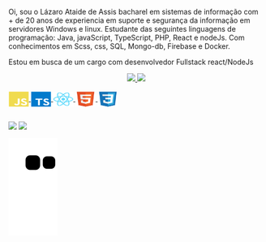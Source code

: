Oi, sou o Lázaro Ataide de Assis bacharel em sistemas de informação com + de 20 anos de experiencia em suporte e segurança da informação em servidores Windows e linux.
Estudante das seguintes linguagens de programação: Java, javaScript, TypeScript, PHP, React e nodeJs.
Com conhecimentos em Scss, css, SQL, Mongo-db, Firebase e Docker.

Estou em busca de um cargo com desenvolvedor Fullstack react/NodeJs

<div align="center">
  <a href="https://github.com/LazaroAssis">
  <img height="130em" src="https://github-readme-stats.vercel.app/api?username=LazaroAssis&show_icons=true&theme=default&include_all_commits=true&count_private=true"/>
  <img height="130em" src="https://github-readme-stats.vercel.app/api/top-langs/?username=LazaroAssis&layout=compact&langs_count=7&theme=default"/>
</div>
<div style="display: inline_block"><br>
  <img align="center" alt="Js" height="30" width="40" src="https://raw.githubusercontent.com/devicons/devicon/master/icons/javascript/javascript-plain.svg">
  <img align="center" alt="Ts" height="30" width="40" src="https://raw.githubusercontent.com/devicons/devicon/master/icons/typescript/typescript-plain.svg">
  <img align="center" alt="React" height="30" width="40" src="https://raw.githubusercontent.com/devicons/devicon/master/icons/react/react-original.svg">
  <img align="center" alt="HTML" height="30" width="40" src="https://raw.githubusercontent.com/devicons/devicon/master/icons/html5/html5-original.svg">
  <img align="center" alt="CSS" height="30" width="40" src="https://raw.githubusercontent.com/devicons/devicon/master/icons/css3/css3-original.svg">
</div>
  
  ##
 
<div> 
  <a href = "mailto:ataideti@gmail.com"><img src="https://img.shields.io/badge/-Gmail-%23333?style=for-the-badge&logo=gmail&logoColor=white" target="_blank"></a>
  <a href="https://www.linkedin.com/in/l%C3%A1zaro-ata%C3%ADde-de-assis-b0394bbb/" target="_blank"><img src="https://img.shields.io/badge/-LinkedIn-%230077B5?style=for-the-badge&logo=linkedin&logoColor=white" target="_blank"></a> 
 
  ![Snake animation](https://github.com/rafaballerini/rafaballerini/blob/output/github-contribution-grid-snake.svg)
</div>
<!-- Obrigado Rafaela Ballerini por ajudar com o README de meu github, Você é D+  -->
